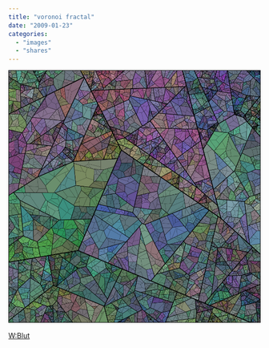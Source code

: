 ```yaml
---
title: "voronoi fractal"
date: "2009-01-23"
categories: 
  - "images"
  - "shares"
---
```


![](images/4wnP83SaFj2kdzj1LoEUdLHno1_1280.jpg)

[W:Blut](http://www.wblut.com/2008/04/01/voronoi-fractal-fr/)
